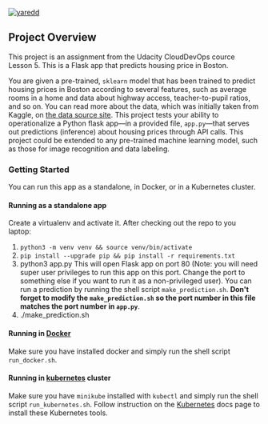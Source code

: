 [![yaredd](https://circleci.com/gh/yaredd/udacityDevOps.svg?style=svg)](https://app.circleci.com/pipelines/github/yaredd/udacityDevOps)

## Project Overview

This project is an assignment from the Udacity CloudDevOps cource Lesson 5.
This is a Flask app that predicts housing price in Boston.

You are given a pre-trained, `sklearn` model that has been trained to predict housing prices in Boston according to several features, such as average rooms in a home and data about highway access, teacher-to-pupil ratios, and so on. You can read more about the data, which was initially taken from Kaggle, on [the data source site](https://www.kaggle.com/c/boston-housing). This project tests your ability to operationalize a Python flask app—in a provided file, `app.py`—that serves out predictions (inference) about housing prices through API calls. This project could be extended to any pre-trained machine learning model, such as those for image recognition and data labeling.

### Getting Started

You can run this app as a standalone, in Docker, or in a Kubernetes cluster.

#### Running as a standalone app

Create a virtualenv and activate it. After checking out the repo to you laptop:

1. `python3 -m venv venv && source venv/bin/activate`
2. `pip install --upgrade pip && pip install -r requirements.txt`
3. python3 app.py
   This will open Flask app on port 80 (Note: you will need super user privileges to run this app on this port. Change the port to something else if you want to run it as a non-privileged user). You can run a prediction by running the shell script `make_prediction.sh`. **Don't forget to modify the `make_prediction.sh` so the port number in this file matches the port number in `app.py`**.
4. ./make_prediction.sh

#### Running in [Docker](https://docker.io)

Make sure you have installed docker and simply run the shell script `run_docker.sh`.

#### Running in [kubernetes](https://kubernetes.io/) cluster

Make sure you have `minikube` installed with `kubectl` and simply run the shell script `run_kubernetes.sh`. Follow instruction on the [Kubernetes](https://kubernetes.io/docs/tasks/tools/) docs page to install these Kubernetes tools.
